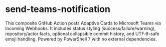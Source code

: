 # send-teams-notification
This composite GitHub Action posts Adaptive Cards to Microsoft Teams via Incoming Webhooks. It includes status styling (success/failure/warning), repository/actor facts, optional collapsible commit history, and UTF‑8-safe emoji handling. Powered by PowerShell 7 with no external dependencies.
